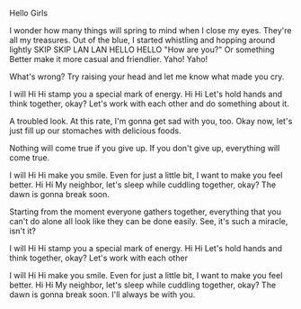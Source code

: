 Hello Girls
 
I wonder how many things will spring to mind when I close my eyes. They're all my treasures.
Out of the blue, I started whistling
and hopping around lightly SKIP SKIP LAN LAN
HELLO HELLO
"How are you?" Or something
Better make it more casual
and friendlier. Yaho! Yaho!
 
What's wrong? Try raising your head
and let me know what made you cry.
 
I will
Hi Hi stamp you
a special mark of energy.
Hi Hi Let's hold hands
and think together, okay?
Let's work with each other
and do something about it.
 
A troubled look. At this rate, I'm gonna get sad with you, too.
Okay now, let's just fill up
our stomaches with delicious foods.
 
Nothing will come true if you give up.
If you don't give up, everything will come true.
 
I will
Hi Hi make you smile.
Even for just a little bit, I want to make you feel better.
Hi Hi My neighbor,
let's sleep while cuddling together, okay?
The dawn is gonna break soon.
 
Starting from the moment everyone gathers together,
everything that you can't do alone all look like they can be done easily.
See, it's such a miracle, isn't it?
 
I will
Hi Hi stamp you
a special mark of energy.
Hi Hi Let's hold hands
and think together, okay?
Let's work with each other
 
I will
Hi Hi make you smile.
Even for just a little bit, I want to make you feel better.
Hi Hi My neighbor,
let's sleep while cuddling together, okay?
The dawn is gonna break soon.
I'll always be with you.